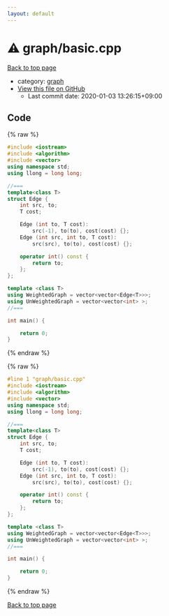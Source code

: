 ```yaml
---
layout: default
---
```


<!-- mathjax config similar to math.stackexchange -->
<script type="text/javascript" async
  src="https://cdnjs.cloudflare.com/ajax/libs/mathjax/2.7.5/MathJax.js?config=TeX-MML-AM_CHTML">
</script>
<script type="text/x-mathjax-config">
  MathJax.Hub.Config({
    TeX: { equationNumbers: { autoNumber: "AMS" }},
    tex2jax: {
      inlineMath: [ ['$','$'] ],
      processEscapes: true
    },
    "HTML-CSS": { matchFontHeight: false },
    displayAlign: "left",
    displayIndent: "2em"
  });
</script>

<script type="text/javascript" src="https://cdnjs.cloudflare.com/ajax/libs/jquery/3.4.1/jquery.min.js"></script>
<script src="https://cdn.jsdelivr.net/npm/jquery-balloon-js@1.1.2/jquery.balloon.min.js" integrity="sha256-ZEYs9VrgAeNuPvs15E39OsyOJaIkXEEt10fzxJ20+2I=" crossorigin="anonymous"></script>
<script type="text/javascript" src="../../assets/js/copy-button.js"></script>
<link rel="stylesheet" href="../../assets/css/copy-button.css" />


# :warning: graph/basic.cpp

<a href="../../index.html">Back to top page</a>

* category: <a href="../../index.html#f8b0b924ebd7046dbfa85a856e4682c8">graph</a>
* <a href="{{ site.github.repository_url }}/blob/master/graph/basic.cpp">View this file on GitHub</a>
    - Last commit date: 2020-01-03 13:26:15+09:00




## Code

<a id="unbundled"></a>
{% raw %}
```cpp
#include <iostream>
#include <algorithm>
#include <vector>
using namespace std;
using llong = long long;

//===
template<class T>
struct Edge {
    int src, to;
    T cost;

    Edge (int to, T cost):
        src(-1), to(to), cost(cost) {};
    Edge (int src, int to, T cost):
        src(src), to(to), cost(cost) {};

    operator int() const {
        return to;
    };
};

template <class T>
using WeightedGraph = vector<vector<Edge<T>>>;
using UnWeightedGraph = vector<vector<int> >;
//===

int main() {

    return 0;
}

```
{% endraw %}

<a id="bundled"></a>
{% raw %}
```cpp
#line 1 "graph/basic.cpp"
#include <iostream>
#include <algorithm>
#include <vector>
using namespace std;
using llong = long long;

//===
template<class T>
struct Edge {
    int src, to;
    T cost;

    Edge (int to, T cost):
        src(-1), to(to), cost(cost) {};
    Edge (int src, int to, T cost):
        src(src), to(to), cost(cost) {};

    operator int() const {
        return to;
    };
};

template <class T>
using WeightedGraph = vector<vector<Edge<T>>>;
using UnWeightedGraph = vector<vector<int> >;
//===

int main() {

    return 0;
}

```
{% endraw %}

<a href="../../index.html">Back to top page</a>

